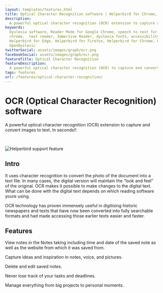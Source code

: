 ```yaml
---
layout: templates/features.html
title: Optical Character Recognition software | Helperbird for Chrome, Firefox & Edge
description:
  A powerful optical character recognition (OCR) extension to capture and convert images to text.
keywords:
  Dyslexia software, Reader Mode for Google Chrome, speech to text for chrome, Text to speech for
  chrome,  text reader, Immersive Reader, dyslexia fonts, accessibility software, dyslexia software,
  Helperbird for Edge, Helperbird for Firefox, Helperbird for Chrome, Opendyslexic for Chrome,
  OpenDyslexic
twitterSocial: assets/images/graph/ocr.png
facebookSocial: assets/images/graph/ocr.png
featureTitle: Optical Character Recognition
featureDescription:
  A powerful optical character recognition (OCR) to capture and convert images to text.
tags: features
url: /features/optical-character-recognition/
---
```


# OCR (Optical Character Recognition) software

A powerful optical character recognition (OCR) extension to capture and convert images to text. In
seconds!!

<a 
  class="px-8 py-3 border  text-base font-medium rounded-md text-white bg-indigo-600 hover:bg-indigo-700 " style="color: white;" 
  href="/pricing/"> Try Helperbird for Free </a>

![Helperbird support feature](https://www.helperbird.com/assets/images/new/notes/notes.png)

## Intro

It uses character recognition to convert the photo of the document into a text file. In many cases,
the digital version will maintain the “look and feel” of the original. OCR makes it possible to make
changes to the digital text. What can be done with the digital text depends on which reading
software youre using.

OCR technology has proven immensely useful in digitising historic newspapers and texts that have now
been converted into fully searchable formats and had made accessing those earlier texts easier and
faster.

## Features

View notes in the Notes taking including time and date of the saved note as well as the website from
which it was saved from.

Capture ideas and inspiration in notes, voice, and pictures.

Delete and edit saved notes.

Never lose track of your tasks and deadlines.

Manage everything from big projects to personal moments.
